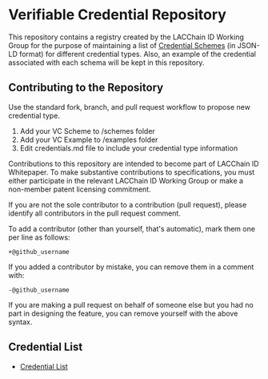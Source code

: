 # Verifiable Credential Repository

This repository contains a registry created by the
LACChain ID Working Group for the purpose of maintaining a list of [Credential Schemes](https://www.w3.org/TR/vc-data-model/#contexts) (in JSON-LD format)
for different credential types. Also, an example of the credential associated with each schema will be kept in this repository.

## Contributing to the Repository

Use the standard fork, branch, and pull request workflow to propose new credential type.

1. Add your VC Scheme to /schemes folder
2. Add your VC Example to /examples folder
3. Edit credentials.md file to include your credential type information

Contributions to this repository are intended to become part of LACChain ID Whitepaper. To make substantive contributions to specifications, you must either participate
in the relevant LACChain ID Working Group or make a non-member patent licensing commitment.

If you are not the sole contributor to a contribution (pull request), please identify all
contributors in the pull request comment.

To add a contributor (other than yourself, that's automatic), mark them one per line as follows:

```
+@github_username
```

If you added a contributor by mistake, you can remove them in a comment with:

```
-@github_username
```

If you are making a pull request on behalf of someone else but you had no part in designing the
feature, you can remove yourself with the above syntax.

## Credential List

- [Credential List](./credentials.md)